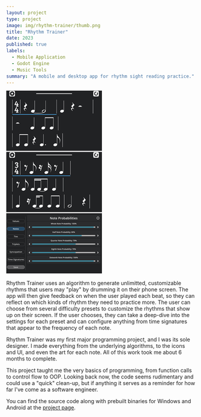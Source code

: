 ```yaml
---
layout: project
type: project
image: img/rhythm-trainer/thumb.png
title: "Rhythm Trainer"
date: 2023
published: true
labels:
  - Mobile Application
  - Godot Engine
  - Music Tools
summary: "A mobile and desktop app for rhythm sight reading practice."
---
```


<img class="img-fluid" src="../img/rhythm-trainer/easy_generation.png">
<img class="img-fluid" src="../img/rhythm-trainer/hard_generation.png">
<img class="img-fluid" src="../img/rhythm-trainer/note_settings.png">

Rhythm Trainer uses an algorithm to generate unlimitted, customizable rhythms that users may "play" by drumming it on their phone screen. The app will then give feedback on when the user played each beat, so they can reflect on which kinds of rhythm they need to practice more. The user can choose from several difficulty presets to customize the rhythms that show up on their screen. If the user chooses, they can take a deep-dive into the settings for each preset and can configure anything from time signatures that appear to the frequency of each note.

Rhythm Trainer was my first major programming project, and I was its sole designer. I made everything from the underlying algorithms, to the icons and UI, and even the art for each note. All of this work took me about 6 months to complete.

This project taught me the very basics of programming, from function calls to control flow to OOP. Looking back now, the code seems rudimentary and could use a "quick" clean-up, but if anything it serves as a reminder for how far I've come as a software engineer.

You can find the source code along with prebuilt binaries for Windows and Android at the [project page](https://github.com/SamManibog/RhythmTrainer).
